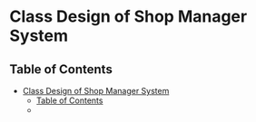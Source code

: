 # Class Design of Shop Manager System

## Table of Contents

- [Class Design of Shop Manager System](#class-design-of-shop-manager-system)
  - [Table of Contents](#table-of-contents)
  - [](#)

##
